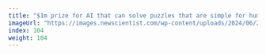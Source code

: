 ```yaml
---
title: "$1m prize for AI that can solve puzzles that are simple for humans"
imageUrl: "https://images.newscientist.com/wp-content/uploads/2024/06/25141856/SEI_210324857.jpg?width=788"
index: 104
weight: 104
---
```

